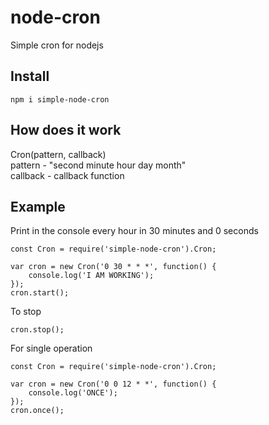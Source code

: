 # node-cron
Simple cron for nodejs
## Install
```
npm i simple-node-cron
```
## How does it work
Cron(pattern, callback)  
pattern - "second minute hour day month"  
callback - callback function
## Example
Print in the console every hour in 30 minutes and 0 seconds
```
const Cron = require('simple-node-cron').Cron;

var cron = new Cron('0 30 * * *', function() {
	console.log('I AM WORKING');
});
cron.start();
```
To stop
```
cron.stop();
```
For single operation
```
const Cron = require('simple-node-cron').Cron;

var cron = new Cron('0 0 12 * *', function() {
	console.log('ONCE');
});
cron.once();
```
